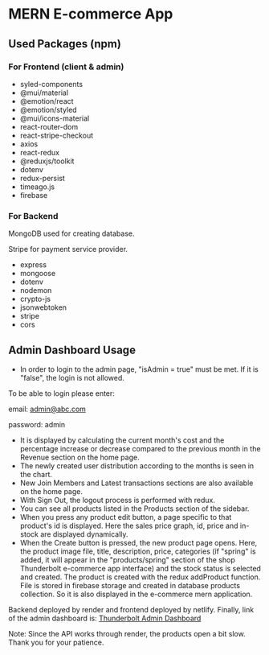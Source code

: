 # MERN E-commerce App

## Used Packages (npm)

### For Frontend (client & admin)

- syled-components
- @mui/material
- @emotion/react
- @emotion/styled
- @mui/icons-material
- react-router-dom
- react-stripe-checkout
- axios
- react-redux
- @reduxjs/toolkit
- dotenv
- redux-persist
- timeago.js
- firebase

### For Backend

MongoDB used for creating database.

Stripe for payment service provider.

- express
- mongoose
- dotenv
- nodemon
- crypto-js
- jsonwebtoken
- stripe
- cors

## Admin Dashboard Usage

- In order to login to the admin page, "isAdmin = true" must be met. If it is "false", the login is not allowed.

To be able to login please enter:

email: admin@abc.com

password: admin

- It is displayed by calculating the current month's cost and the percentage increase or decrease compared to the previous month in the Revenue section on the home page.
- The newly created user distribution according to the months is seen in the chart.
- New Join Members and Latest transactions sections are also available on the home page.
- With Sign Out, the logout process is performed with redux.
- You can see all products listed in the Products section of the sidebar.
- When you press any product edit button, a page specific to that product's id is displayed. Here the sales price graph, id, price and in-stock are displayed dynamically.
- When the Create button is pressed, the new product page opens. Here, the product image file, title, description, price, categories (if "spring" is added, it will appear in the "products/spring" section of the shop Thunderbolt e-commerce app interface) and the stock status is selected and created. The product is created with the redux addProduct function. File is stored in firebase storage and created in database products collection. So it is also displayed in the e-commerce mern application.

Backend deployed by render and frontend deployed by netlify. 
Finally, link of the admin dashboard is: 
[Thunderbolt Admin Dashboard](https://thunderbolt-admin.netlify.app)

Note: Since the API works through render, the products open a bit slow. Thank you for your patience.
